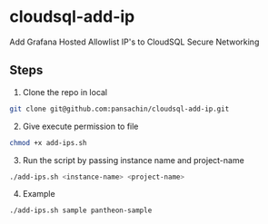 # cloudsql-add-ip
Add Grafana Hosted Allowlist IP's to CloudSQL Secure Networking

## Steps
1. Clone the repo in local
```bash
git clone git@github.com:pansachin/cloudsql-add-ip.git
```

2. Give execute permission to file
```bash
chmod +x add-ips.sh
```

3. Run the script by passing instance name and project-name
```bash
./add-ips.sh <instance-name> <project-name>
```

4. Example
```bash
./add-ips.sh sample pantheon-sample
```
